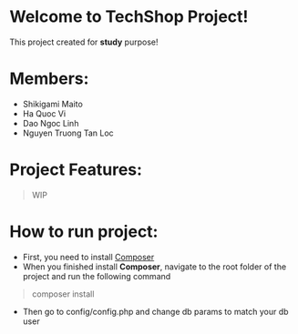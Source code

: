 # Welcome to TechShop Project!
This project created for **study** purpose!


# Members:
- Shikigami Maito
- Ha Quoc Vi
- Dao Ngoc Linh
- Nguyen Truong Tan Loc

# Project Features:
>WIP

# How to run project:

- First, you need to install [Composer](https://getcomposer.org/download/)
- When you finished install **Composer**, navigate to the root folder of the project and run the following command
> composer install
- Then go to config/config.php and change db params to match your db user

